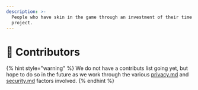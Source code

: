 ```yaml
---
description: >-
  People who have skin in the game through an investment of their time in this
  project.
---
```


# 🙋 Contributors

{% hint style="warning" %}
We do not have a contributs list going yet, but hope to do so in the future as we work through the various [privacy.md](privacy.md "mention") and [security.md](security.md "mention") factors involved.
{% endhint %}
